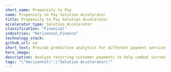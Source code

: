 ```yaml
---
short_name: Propensity to Pay
name: Propensity to Pay Solution Accelerator
title: Propensity to Pay Solution Accelerator
accelerator_type: Solution Accelerator
classification: "Financial"
industries: "Horizontal,Finance"
technology_stack: 
github_url: na
short_text: Provide predictive analytics for different payment services.
hero_image: 
description: Analyze recurring customer payments to help combat increasing payment defaults and customer screening difficulties, which scales to provide predictive analytics for different payment services.
tags: "\"Horizontal\",\"Solution Accelerator\""
---
```

